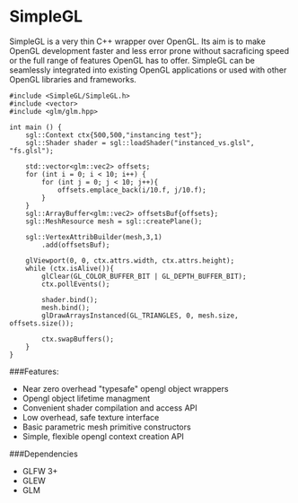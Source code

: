 # SimpleGL

SimpleGL is a very thin C++ wrapper over OpenGL. Its aim is to make OpenGL development
faster and less error prone without sacraficing speed or the full range of features
OpenGL has to offer. SimpleGL can be seamlessly integrated into existing OpenGL applications
or used with other OpenGL libraries and frameworks.

    #include <SimpleGL/SimpleGL.h>
    #include <vector>
    #include <glm/glm.hpp>

    int main () {
        sgl::Context ctx{500,500,"instancing test"};
        sgl::Shader shader = sgl::loadShader("instanced_vs.glsl", "fs.glsl");

        std::vector<glm::vec2> offsets;
        for (int i = 0; i < 10; i++) {
            for (int j = 0; j < 10; j++){
                offsets.emplace_back(i/10.f, j/10.f);
            }
        }
        sgl::ArrayBuffer<glm::vec2> offsetsBuf{offsets};
        sgl::MeshResource mesh = sgl::createPlane();

        sgl::VertexAttribBuilder(mesh,3,1)
            .add(offsetsBuf);

        glViewport(0, 0, ctx.attrs.width, ctx.attrs.height);
        while (ctx.isAlive()){
            glClear(GL_COLOR_BUFFER_BIT | GL_DEPTH_BUFFER_BIT);
            ctx.pollEvents();

            shader.bind();
            mesh.bind();
            glDrawArraysInstanced(GL_TRIANGLES, 0, mesh.size, offsets.size());

            ctx.swapBuffers();
        }
    }





###Features:

* Near zero overhead "typesafe" opengl object wrappers
* Opengl object lifetime managment
* Convenient shader compilation and access API
* Low overhead, safe texture interface
* Basic parametric mesh primitive constructors
* Simple, flexible opengl context creation API


###Dependencies

* GLFW 3+
* GLEW
* GLM

